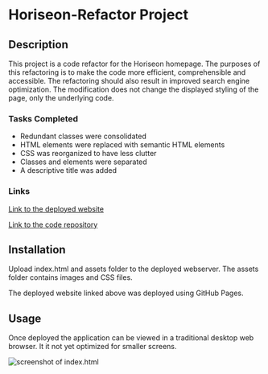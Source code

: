 # Horiseon-Refactor Project

## Description

This project is a code refactor for the Horiseon homepage. The purposes of this refactoring is to make the code more efficient, comprehensible and accessible. The refactoring should also result in improved search engine optimization. The modification does not change the displayed styling of the page, only the underlying code.

### Tasks Completed
* Redundant classes were consolidated
* HTML elements were replaced with semantic HTML elements
* CSS was reorganized to have less clutter
* Classes and elements were separated
* A descriptive title was added

### Links

[Link to the deployed website](https://amir-hackett.github.io/Horiseon-Refactor/)

[Link to the code repository](https://github.com/Amir-Hackett/Horiseon-Refactor.git)

## Installation

Upload index.html and assets folder to the deployed webserver.  The assets folder contains images and CSS files.

The deployed website linked above was deployed using GitHub Pages.

## Usage

Once deployed the application can be viewed in a traditional desktop web browser.  It it not yet optimized for smaller screens.

![screenshot of index.html](./assets/images/Screen-Shot.jpg)
